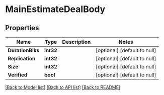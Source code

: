 # MainEstimateDealBody

## Properties
Name | Type | Description | Notes
------------ | ------------- | ------------- | -------------
**DurationBlks** | **int32** |  | [optional] [default to null]
**Replication** | **int32** |  | [optional] [default to null]
**Size** | **int32** |  | [optional] [default to null]
**Verified** | **bool** |  | [optional] [default to null]

[[Back to Model list]](../README.md#documentation-for-models) [[Back to API list]](../README.md#documentation-for-api-endpoints) [[Back to README]](../README.md)

